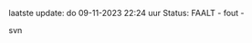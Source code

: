 laatste update: 
do 09-11-2023 22:24   uur 
Status: FAALT - fout - 
<div class="service R">svn</div>
